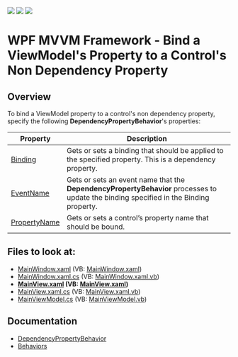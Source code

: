 <!-- default badges list -->
![](https://img.shields.io/endpoint?url=https://codecentral.devexpress.com/api/v1/VersionRange/128642344/21.1.5%2B)
[![](https://img.shields.io/badge/Open_in_DevExpress_Support_Center-FF7200?style=flat-square&logo=DevExpress&logoColor=white)](https://supportcenter.devexpress.com/ticket/details/T122997)
[![](https://img.shields.io/badge/📖_How_to_use_DevExpress_Examples-e9f6fc?style=flat-square)](https://docs.devexpress.com/GeneralInformation/403183)
<!-- default badges end -->


# WPF MVVM Framework - Bind a ViewModel's Property to a Control's Non Dependency Property

## Overview

To bind a ViewModel property to a control's non dependency property, specify the following  **DependencyPropertyBehavior**'s properties:

| Property | Description|
|-|-|
[Binding](https://docs.devexpress.com/WPF/DevExpress.Mvvm.UI.DependencyPropertyBehavior.Binding)| Gets or sets a binding that should be applied to the specified property. This is a dependency property.|
[EventName](https://docs.devexpress.com/WPF/DevExpress.Mvvm.UI.DependencyPropertyBehavior.EventName)| Gets or sets an event name that the **DependencyPropertyBehavior** processes to update the binding specified in the Binding property. |
[PropertyName](https://docs.devexpress.com/WPF/DevExpress.Mvvm.UI.DependencyPropertyBehavior.PropertyName)|Gets or sets a control’s property name that should be bound.|
<!-- default file list -->
## Files to look at:

* [MainWindow.xaml](./CS/MainWindow.xaml) (VB: [MainWindow.xaml](./VB/MainWindow.xaml))
* [MainWindow.xaml.cs](./CS/MainWindow.xaml.cs) (VB: [MainWindow.xaml.vb](./VB/MainWindow.xaml.vb))
* **[MainView.xaml](./CS/View/MainView.xaml) (VB: [MainView.xaml](./VB/View/MainView.xaml))**
* [MainView.xaml.cs](./CS/View/MainView.xaml.cs) (VB: [MainView.xaml.vb](./VB/View/MainView.xaml.vb))
* [MainViewModel.cs](./CS/ViewModel/MainViewModel.cs) (VB: [MainViewModel.vb](./VB/ViewModel/MainViewModel.vb))
<!-- default file list end -->
## Documentation

- [DependencyPropertyBehavior](https://docs.devexpress.com/WPF/DevExpress.Mvvm.UI.DependencyPropertyBehavior)
- [Behaviors](https://docs.devexpress.com/WPF/17442/mvvm-framework/behaviors)
